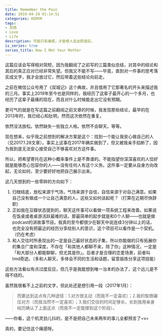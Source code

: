 ```yaml
---
title: Remember the Pain
date: 2019-04-29 01:14:51
categories: HIMYM
tags:
- 总结
- Love
- Life
description: 可能只有痛感，才能使人走出舒适区。
is_series: true
series_title: How I Met Your Mother
---
```

这篇应该会写得相对简短，因为我翻阅了之前写的三篇类似总结，对其中的结论和其后的真正应对已经非常失望。但我又不能不写——毕竟，直到对一件事的思考落实成文字，我才会放过它，然后带着这些结论向前走。

之前在微信公众号用了《双城记》这个典故，并且借用了它那著名的开头来描述我的三月。事实上2019年至今也是同样的，我经历了这辈子最开心的一个多月，也经历了这辈子最痛的现在，而且对什么时候能走出它没有预期。

更可气的就是在写这篇之前翻阅之前文章的时候，我发现那些结论，最早的在2013年时，我已经心知肚明，然而这次依然在重复。

依然没法放松。依然缺失一些独立人格。依然不会聊天。等等。

现在想来，似乎我之前想到的解决方案是这个：找到一个能让我安心做自己的人（见2017.1.28文章）。事实上这事在2017年确实做到了，但又被我亲手掐断了，因为我到底无法安心接受自己不够喜欢对方这件事。

所以，把希望寄托在这种小概率事件上是不靠谱的。不能指望你深深喜欢的人恰好就是能够悉心包容你的人——没有任何人有这个义务。这件事一定要从自身方向改起，无论如何，至少要好好地把自己展示出来。

这几天想到的一些零碎的方向如下：
1. 归根结底，放松来源于气场，气场来源于自信，自信来源于对自己满意。如果自己没有做成一个让自己满意的人，这些又如何谈起呢？（打算在近期尽快辞职）
2. 正如我在豆瓣状态提到的，聊天这件事可以看做一项系统工程来改善。如果说在饭桌或者桌游活跃最难的话，那最简单的起步就是和0个人聊——也就是做podcast的讲故事节目。我真的至今都很少在聊天中说连续3分钟以上的话，也完全没有把最近的经历分享给别人的意识，这个项目可以看作是一个契机。（仍在考虑）
3. 和人交往时所表现出的一定是自己最好状态的子集，所以你能做的只有拓展你的集合广度和深度，不存在「和其他人都聊不来，除了你」这种情况，一定是「和大部分人都能聊聊，但尤其是你」。后者才是合理的恋爱场景，前者叫tmd奇迹。（多和人聊天，多体会不同的生活和话题，留意锻炼分享这项技能）

这些方法看似有点过度反应，但几乎是我能想到唯一治本的办法了，这个远儿是不得不绕的。

虽然我很看不上之前的文字，但此处还是想引用一段（2017年1月）：
>而要达到这点有几种途径：1.对方很主动（而我不一定喜欢）；2.我的智商碾压对方（而我当然不一定喜欢）；3.我们交往的时间足够长，长到我用亲身经历确认了上面这点（而我不一定能撑到这个阶段）。

——你看，这个机灵劲儿抖的，是不是把自己未来两年的事儿全都预言了=v=

真的，要记住这个痛感呀。